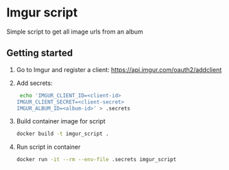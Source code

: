 # Imgur script

Simple script to get all image urls from an album

## Getting started

1.  Go to Imgur and register a client:
    https://api.imgur.com/oauth2/addclient

2.  Add secrets:
    ```bash
     echo 'IMGUR_CLIENT_ID=<client-id>
    IMGUR_CLIENT_SECRET=<client-secret>
    IMGUR_ALBUM_ID=<album-id>' > .secrets
    ```

3.  Build container image for script
    ```bash
    docker build -t imgur_script .
    ```

4.  Run script in container
    ```bash
    docker run -it --rm --env-file .secrets imgur_script
    ```